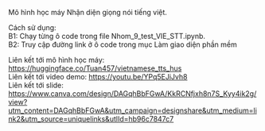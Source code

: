 Mô hình học máy Nhận diện giọng nói tiếng việt.

Cách sử dụng:<br>
B1: Chạy từng ô code trong file Nhom_9_test_VIE_STT.ipynb.<br>
B2: Truy cập đường link ở ô code trong mục Làm giao diện phần mềm<br>

Liên kết tới mô hình học máy: https://huggingface.co/Tuan457/vietnamese_tts_hus<br>
Liên kết tới video demo: https://youtu.be/YPq5EJiJvh8<br>
Liên kết tới slide: https://www.canva.com/design/DAGqhBbFGwA/KkRCNfjxh8n7S_Kyy4ik2g/view?utm_content=DAGqhBbFGwA&utm_campaign=designshare&utm_medium=link2&utm_source=uniquelinks&utlId=hb96c7847c7<br>
